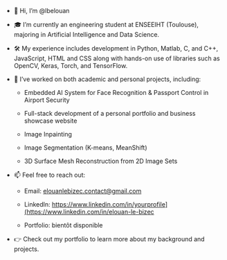 - 👋 Hi, I’m @lbelouan

- 🎓 I’m currently an engineering student at ENSEEIHT (Toulouse), majoring in Artificial Intelligence and Data Science. 

- 🛠️ My experience includes development in Python, Matlab, C, and C++, JavaScript, HTML and CSS along with hands-on use of libraries such as OpenCV, Keras, Torch, and TensorFlow.

- 📂 I’ve worked on both academic and personal projects, including:

    - Embedded AI System for Face Recognition & Passport Control in Airport Security
    
    - Full-stack development of a personal portfolio and business showcase website
      
    - Image Inpainting

    - Image Segmentation (K-means, MeanShift)

    - 3D Surface Mesh Reconstruction from 2D Image Sets


- 📫 Feel free to reach out:

    - Email: elouanlebizec.contact@gmail.com

    - LinkedIn: https://www.linkedin.com/in/yourprofile](https://www.linkedin.com/in/elouan-le-bizec

    - Portfolio: bientôt disponible

- 👉 Check out my portfolio to learn more about my background and projects.

  

<!---
lbelouan/lbelouan is a ✨ special ✨ repository because its `README.md` (this file) appears on your GitHub profile.
You can click the Preview link to take a look at your changes.
--->

